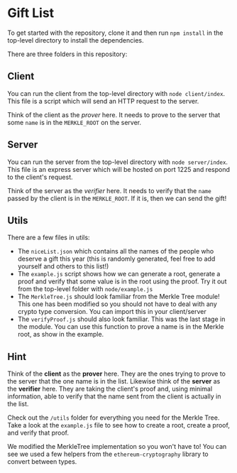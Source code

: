# Gift List

To get started with the repository, clone it and then run `npm install` in the top-level directory to install the dependencies.

There are three folders in this repository:

## Client

You can run the client from the top-level directory with `node client/index`. This file is a script which will send an HTTP request to the server.

Think of the client as the _prover_ here. It needs to prove to the server that some `name` is in the `MERKLE_ROOT` on the server. 

## Server

You can run the server from the top-level directory with `node server/index`. This file is an express server which will be hosted on port 1225 and respond to the client's request.

Think of the server as the _verifier_ here. It needs to verify that the `name` passed by the client is in the `MERKLE_ROOT`. If it is, then we can send the gift! 

## Utils

There are a few files in utils:

- The `niceList.json` which contains all the names of the people who deserve a gift this year (this is randomly generated, feel free to add yourself and others to this list!)
- The `example.js` script shows how we can generate a root, generate a proof and verify that some value is in the root using the proof. Try it out from the top-level folder with `node/example.js`
- The `MerkleTree.js` should look familiar from the Merkle Tree module! This one has been modified so you should not have to deal with any crypto type conversion. You can import this in your client/server
- The `verifyProof.js` should also look familiar. This was the last stage in the module. You can use this function to prove a name is in the Merkle root, as show in the example.

## Hint

Think of the **client** as the **prover** here. They are the ones trying to prove to the server that the one name is in the list. Likewise think of the **server** as the **verifier** here. They are taking the client's proof and, using minimal information, able to verify that the name sent from the client is actually in the list.

Check out the `/utils` folder for everything you need for the Merkle Tree. Take a look at the `example.js` file to see how to create a root, create a proof, and verify that proof.

We modified the MerkleTree implementation so you won't have to! You can see we used a few helpers from the `ethereum-cryptography` library to convert between types.
